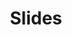 ---
title: Slides
type: landing
sections:
  - block: portfolio
    content:
      title: Slides Listed
      subtitle: In Date Order
      text: 
      count: 50
      filters:
        folders:
          - slides
      sort_by: 'date'
      sort_ascending: false
    design:
      view: card
      columns: '2'
      background: 
        color:  'blue'
      spacing:
        padding: ["20px", "0", "20px", "0"]


---